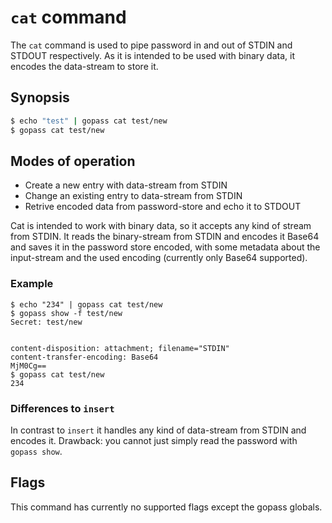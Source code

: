 # `cat` command

The `cat` command is used to pipe password in and out of STDIN and STDOUT
respectively. As it is intended to be used with binary data, it encodes the
data-stream to store it.

## Synopsis

```bash
$ echo "test" | gopass cat test/new
$ gopass cat test/new
```

## Modes of operation

* Create a new entry with data-stream from STDIN
* Change an existing entry to data-stream from STDIN
* Retrive encoded data from password-store and echo it to STDOUT

Cat is intended to work with binary data, so it accepts any kind of stream from
STDIN. It reads the binary-stream from STDIN and encodes it Base64 and saves it
in the password store encoded, with some metadata about the input-stream and the
used encoding (currently only Base64 supported).

### Example
```
$ echo "234" | gopass cat test/new
$ gopass show -f test/new
Secret: test/new


content-disposition: attachment; filename="STDIN"
content-transfer-encoding: Base64
MjM0Cg==
$ gopass cat test/new
234
```

### Differences to `insert`

In contrast to `insert` it handles any kind of data-stream from STDIN and
encodes it.
Drawback: you cannot just simply read the password with `gopass show`.

## Flags

This command has currently no supported flags except the gopass globals.

